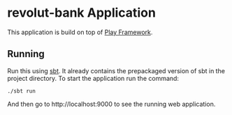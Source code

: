 # revolut-bank Application

This application is build on top of [Play Framework](https://playframework.com/).

## Running

Run this using [sbt](http://www.scala-sbt.org/). It already contains the prepackaged version of sbt in the project directory. To start the application run the command:

```
./sbt run
```

And then go to http://localhost:9000 to see the running web application.
